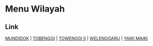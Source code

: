 # Menu Wilayah

## Link

[MUNDIDOK](https://github.com/gigit-pemilu/pemilu-2024-94-papua-tengah/tree/main/pilpres/hitung-suara/sub/94-papua-tengah/sub/05-puncak/sub/24-gome-utara/sub/2001-mundidok)
 | 
[TOBENGGI](https://github.com/gigit-pemilu/pemilu-2024-94-papua-tengah/tree/main/pilpres/hitung-suara/sub/94-papua-tengah/sub/05-puncak/sub/24-gome-utara/sub/2003-tobenggi)
 | 
[TOWENGGI II](https://github.com/gigit-pemilu/pemilu-2024-94-papua-tengah/tree/main/pilpres/hitung-suara/sub/94-papua-tengah/sub/05-puncak/sub/24-gome-utara/sub/2004-towenggi-ii)
 | 
[WELENGGARU](https://github.com/gigit-pemilu/pemilu-2024-94-papua-tengah/tree/main/pilpres/hitung-suara/sub/94-papua-tengah/sub/05-puncak/sub/24-gome-utara/sub/2005-welenggaru)
 | 
[YAIKI MAIKI](https://github.com/gigit-pemilu/pemilu-2024-94-papua-tengah/tree/main/pilpres/hitung-suara/sub/94-papua-tengah/sub/05-puncak/sub/24-gome-utara/sub/2002-yaiki-maiki)

